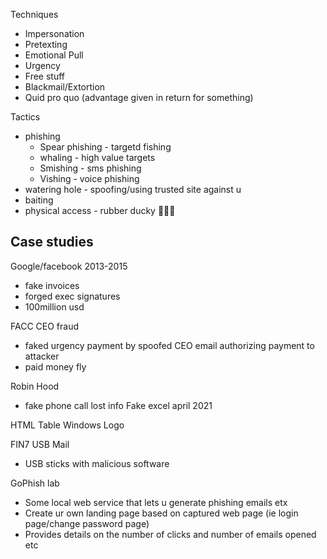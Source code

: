 
Techniques
- Impersonation
- Pretexting
- Emotional Pull
- Urgency
- Free stuff
- Blackmail/Extortion
- Quid pro quo (advantage given in return for something)

Tactics
- phishing
	- Spear phishing - targetd fishing
	- whaling - high value targets
	- Smishing - sms phishing
	- Vishing - voice phishing
- watering hole - spoofing/using trusted site against u
- baiting 
- physical access - rubber ducky 🦆🦆🦆


## Case studies

Google/facebook  2013-2015
- fake invoices
- forged exec signatures
- 100million usd

FACC CEO fraud
- faked urgency payment by spoofed CEO email authorizing payment to attacker
- paid money fly

Robin Hood
- fake phone call lost info
Fake excel
april 2021

HTML Table Windows Logo

FIN7 USB Mail
- USB sticks with malicious software

GoPhish lab
- Some local web service that lets u generate phishing emails etx
- Create ur own landing page based on captured web page (ie login page/change password page)
- Provides details on the number of clicks and number of emails opened etc